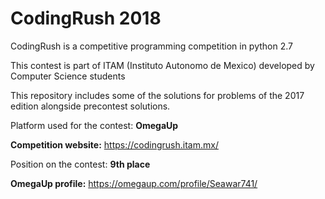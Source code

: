 # **CodingRush 2018**

CodingRush is a competitive programming competition in python 2.7

This contest is part of ITAM (Instituto Autonomo de Mexico) developed by Computer Science students

This repository includes some of the solutions for problems of the 2017 edition alongside precontest solutions.

Platform used for the contest: **OmegaUp**

**Competition website:** https://codingrush.itam.mx/

Position on the contest: **9th place**

**OmegaUp profile:** 
https://omegaup.com/profile/Seawar741/